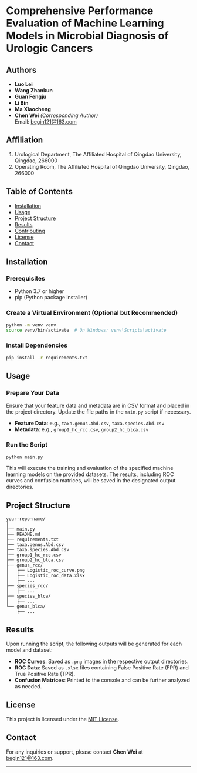 
# Comprehensive Performance Evaluation of Machine Learning Models in Microbial Diagnosis of Urologic Cancers

## Authors

- **Luo Lei**  
- **Wang Zhankun**  
- **Guan Fengju**  
- **Li Bin**  
- **Ma Xiaocheng**  
- **Chen Wei** *(Corresponding Author)*  
  Email: [begin121@163.com](mailto:begin121@163.com)  

## Affiliation

1. Urological Department, The Affiliated Hospital of Qingdao University, Qingdao, 266000  
2. Operating Room, The Affiliated Hospital of Qingdao University, Qingdao, 266000  

## Table of Contents

- [Installation](#installation)
- [Usage](#usage)
- [Project Structure](#project-structure)
- [Results](#results)
- [Contributing](#contributing)
- [License](#license)
- [Contact](#contact)

## Installation

### Prerequisites

- Python 3.7 or higher
- pip (Python package installer)


### Create a Virtual Environment (Optional but Recommended)

```bash
python -m venv venv
source venv/bin/activate  # On Windows: venv\Scripts\activate
```

### Install Dependencies

```bash
pip install -r requirements.txt
```

## Usage

### Prepare Your Data

Ensure that your feature data and metadata are in CSV format and placed in the project directory. Update the file paths in the `main.py` script if necessary.

- **Feature Data**: e.g., `taxa.genus.Abd.csv`, `taxa.species.Abd.csv`
- **Metadata**: e.g., `group1_hc_rcc.csv`, `group2_hc_blca.csv`

### Run the Script

```bash
python main.py
```

This will execute the training and evaluation of the specified machine learning models on the provided datasets. The results, including ROC curves and confusion matrices, will be saved in the designated output directories.

## Project Structure

```
your-repo-name/
│
├── main.py
├── README.md
├── requirements.txt
├── taxa.genus.Abd.csv
├── taxa.species.Abd.csv
├── group1_hc_rcc.csv
├── group2_hc_blca.csv
├── genus_rcc/
│   ├── Logistic_roc_curve.png
│   ├── Logistic_roc_data.xlsx
│   ├── ...
├── species_rcc/
│   ├── ...
├── species_blca/
│   ├── ...
└── genus_blca/
    ├── ...
```

## Results

Upon running the script, the following outputs will be generated for each model and dataset:

- **ROC Curves**: Saved as `.png` images in the respective output directories.
- **ROC Data**: Saved as `.xlsx` files containing False Positive Rate (FPR) and True Positive Rate (TPR).
- **Confusion Matrices**: Printed to the console and can be further analyzed as needed.


## License

This project is licensed under the [MIT License](LICENSE).

## Contact

For any inquiries or support, please contact **Chen Wei** at [begin121@163.com](mailto:begin121@163.com).

---
